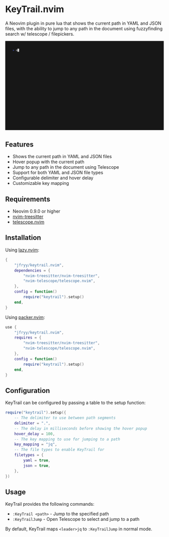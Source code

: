# KeyTrail.nvim
A Neovim plugin in pure lua that shows the current path in YAML and JSON files, with the ability to jump to any path in the document using fuzzyfinding search w/ telescope / filepickers.

![Demo](docs/demo.gif)

## Features

- Shows the current path in YAML and JSON files
- Hover popup with the current path
- Jump to any path in the document using Telescope
- Support for both YAML and JSON file types
- Configurable delimiter and hover delay
- Customizable key mapping

## Requirements

- Neovim 0.9.0 or higher
- [nvim-treesitter](https://github.com/nvim-treesitter/nvim-treesitter)
- [telescope.nvim](https://github.com/nvim-telescope/telescope.nvim)

## Installation

Using [lazy.nvim](https://github.com/folke/lazy.nvim):

```lua
{
    "jfryy/keytrail.nvim",
    dependencies = {
        "nvim-treesitter/nvim-treesitter",
        "nvim-telescope/telescope.nvim",
    },
    config = function()
        require("keytrail").setup()
    end,
}
```

Using [packer.nvim](https://github.com/wbthomason/packer.nvim):

```lua
use {
    "jfryy/keytrail.nvim",
    requires = {
        "nvim-treesitter/nvim-treesitter",
        "nvim-telescope/telescope.nvim",
    },
    config = function()
        require("keytrail").setup()
    end,
}
```

## Configuration

KeyTrail can be configured by passing a table to the setup function:

```lua
require("keytrail").setup({
    -- The delimiter to use between path segments
    delimiter = ".",
    -- The delay in milliseconds before showing the hover popup
    hover_delay = 100,
    -- The key mapping to use for jumping to a path
    key_mapping = "jq",
    -- The file types to enable KeyTrail for
    filetypes = {
        yaml = true,
        json = true,
    },
})
```

## Usage

KeyTrail provides the following commands:

- `:KeyTrail <path>` - Jump to the specified path
- `:KeyTrailJump` - Open Telescope to select and jump to a path

By default, KeyTrail maps `<leader>jq` to `:KeyTrailJump` in normal mode.

